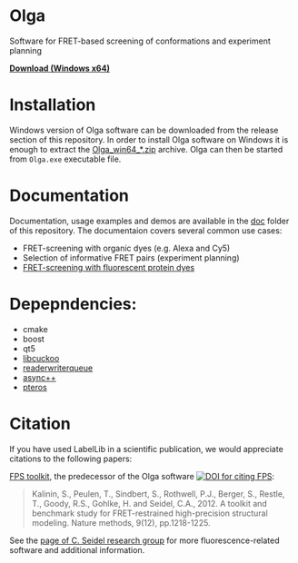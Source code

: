# Olga
Software for FRET-based screening of conformations and experiment planning

[**Download (Windows x64)**][1]

# Installation
Windows version of Olga software can be downloaded from the release section of this repository. In order to install Olga software on Windows it is enough to extract the [Olga_win64_*.zip][1] archive. Olga can then be started from `Olga.exe` executable file.

# Documentation
Documentation, usage examples and demos are available in the [doc](/doc/) folder of this repository. The documentaion covers several common use cases:

 * FRET-screening with organic dyes (e.g. Alexa and Cy5)
 * Selection of informative FRET pairs (experiment planning)
 * [FRET-screening with fluorescent protein dyes](/doc/screening%20with%20fluorescent%20proteins/Screening%20and%20AV%20saving.md)

# Depepndencies:

 * cmake
 * boost
 * qt5
 * [libcuckoo](https://github.com/efficient/libcuckoo)
 * [readerwriterqueue](https://github.com/cameron314/readerwriterqueue)
 * [async++](https://github.com/Amanieu/asyncplusplus)
 * [pteros](http://pteros.sourceforge.net/)

# Citation

If you have used LabelLib in a scientific publication, we would appreciate citations to the following papers:

[FPS toolkit][2], the predecessor of the Olga software [![DOI for citing FPS](https://img.shields.io/badge/DOI-10.1038%2Fnmeth.2222-blue.svg)][2]:

> Kalinin, S., Peulen, T., Sindbert, S., Rothwell, P.J., Berger, S., Restle, T., Goody, R.S., Gohlke, H. and Seidel, C.A., 2012. A toolkit and benchmark study for FRET-restrained high-precision structural modeling. Nature methods, 9(12), pp.1218-1225.

See the [page of C. Seidel research group](http://www.mpc.hhu.de/) for more fluorescence-related software and additional information.

[1]: https://github.com/Fluorescence-Tools/Olga/releases/download/master-20171130/Olga_master-20171130_win64_3dd9922.zip
[2]: https://doi.org/10.1038/nmeth.2222
